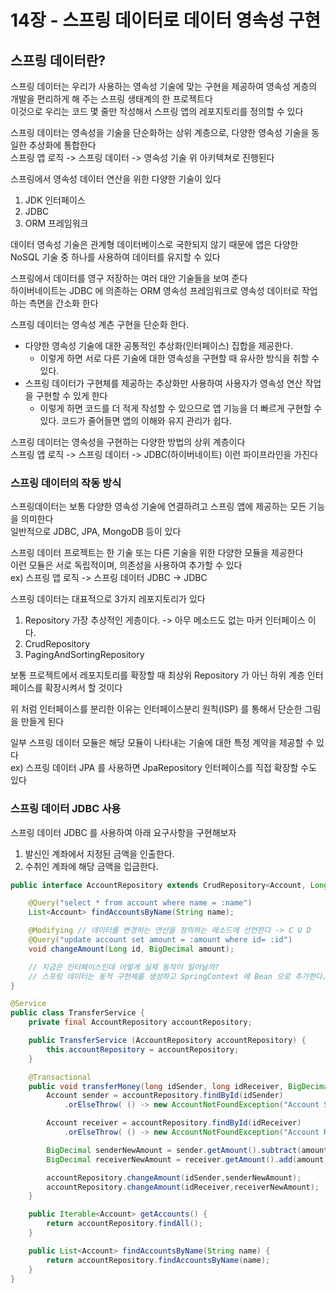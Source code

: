 # 14장 - 스프링 데이터로 데이터 영속성 구현
## 스프링 데이터란?
스프링 데이터는 우리가 사용하는 영속성 기술에 맞는 구현을 제공하여 영속성 게층의 개발을 편리하게 해 주는 스프링 생태계의 한 프로젝트다 <br>
이것으로 우리는 코드 몇 줄만 작성해서 스프링 앱의 레포지토리를 정의할 수 있다 <br>

스프링 데이터는 영속성을 기술을 단순화하는 상위 계층으로, 다양한 영속성 기술을 동일한 추상화에 통합한다 <br>
스프링 앱 로직 -> 스프링 데이터 -> 영속성 기술 위 아키텍쳐로 진행된다 <br>

스프링에서 영속성 데이터 연산을 위한 다양한 기술이 있다 <br>
1) JDK 인터페이스
2) JDBC
3) ORM 프레임워크

데이터 영속성 기술은 관계형 데이터베이스로 국한되지 않기 때문에 앱은 다양한 NoSQL 기술 중 하나를 사용하여 데이터를 유지할 수 있다 <br>

스프링에서 데이터를 영구 저장하는 여러 대안 기술들을 보여 준다 <br>
하이버네이트는 JDBC 에 의존하는 ORM 영속성 프레임워크로 영속성 데이터로 작업하는 측면을 간소화 한다 <br>

스프링 데이터는 영속성 계츤 구현을 단순화 한다.<br>
+ 다양한 영속성 기술에 대한 공통적인 추상화(인터페이스) 집합을 제공한다.
  + 이렇게 하면 서로 다른 기술에 대한 영속성을 구현할 때 유사한 방식을 취할 수 있다.
+ 스프링 데이터가 구현체를 제공하는 추상화만 사용하여 사용자가 영속성 연산 작업을 구현할 수 있게 한다 
  + 이렇게 하면 코드를 더 적게 작성할 수 있으므로 앱 기능을 더 빠르게 구현할 수 있다. 코드가 줄어들면 앱의 이해와 유지 관리가 쉽다.

스프링 데이터는 영속성을 구현하는 다양한 방법의 상위 계층이다 <br>
스프링 앱 로직 -> 스프링 데이터 -> JDBC(하이버네이트) 이런 파이프라인을 가진다 <br>

### 스프링 데이터의 작동 방식
스프링데이터는 보통 다양한 영속성 기술에 연결하려고 스프링 앱에 제공하는 모든 기능을 의미한다 <br>
일반적으로 JDBC, JPA, MongoDB 등이 있다 <br>

스프링 데이터 프로젝트는 한 기술 또는 다른 기술을 위한 다양한 모듈을 제공한다 <br>
이런 모듈은 서로 독립적이며, 의존성을 사용하여 추가할 수 있다 <br>
ex) 스프링 앱 로직 -> 스프링 데이터 JDBC -> JDBC <br>

스프링 데이터는 대표적으로 3가지 레포지토리가 있다 <br>
1) Repository 가장 추상적인 게층이다. -> 아무 메소드도 없는 마커 인터페이스 이다.
2) CrudRepository
3) PagingAndSortingRepository

보통 프로젝트에서 레포지토리를 확장할 때 최상위 Repository 가 아닌 하위 계층 인터페이스를 확장시켜서 할 것이다 <br>

위 처럼 인터페이스를 분리한 이유는 인터페이스분리 원칙(ISP) 를 통해서 단순한 그림을 만들게 된다 <br>

일부 스프링 데이터 모듈은 해당 모듈이 나타내는 기술에 대한 특정 계약을 제공할 수 있다 <br>
ex) 스프링 데이터 JPA 를 사용하면 JpaRepository 인터페이스를 직접 확장할 수도 있다 <br>

### 스프링 데이터 JDBC 사용
스프링 데이터 JDBC 를 사용하여 아래 요구사항을 구현해보자 <br>
1) 발신인 계좌에서 지정된 금액을 인출한다.
2) 수취인 계좌에 해당 금액을 입금한다.

```java
public interface AccountRepository extends CrudRepository<Account, Long> {

	@Query("select * from account where name = :name")
	List<Account> findAccountsByName(String name);

	@Modifying // 데이터를 변경하는 연산을 정의하는 메소드에 선언한다 -> C U D
	@Query("update account set amount = :amount where id= :id")
	void changeAmount(Long id, BigDecimal amount);

	// 지금은 인터페이스인데 어떻게 실제 동작이 일어날까?
	// 스프링 데이터는 동적 구현체를 생성하고 SpringContext 에 Bean 으로 추가한다.
}
```
```java
@Service
public class TransferService {
	private final AccountRepository accountRepository;

	public TransferService (AccountRepository accountRepository) {
		this.accountRepository = accountRepository;
	}

	@Transactional
	public void transferMoney(long idSender, long idReceiver, BigDecimal amount) {
		Account sender = accountRepository.findById(idSender)
			.orElseThrow( () -> new AccountNotFoundException("Account Sender not found"));

		Account receiver = accountRepository.findById(idReceiver)
			.orElseThrow( () -> new AccountNotFoundException("Account Receiver not found"));

		BigDecimal senderNewAmount = sender.getAmount().subtract(amount);
		BigDecimal receiverNewAmount = receiver.getAmount().add(amount);

		accountRepository.changeAmount(idSender,senderNewAmount);
		accountRepository.changeAmount(idReceiver,receiverNewAmount);
	}

	public Iterable<Account> getAccounts() {
		return accountRepository.findAll();
	}

	public List<Account> findAccountsByName(String name) {
		return accountRepository.findAccountsByName(name);
	}
}
```











